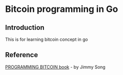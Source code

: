 # Bitcoin programming in Go

## Introduction
This is for learning bitcoin concept in go

## Reference
[PROGRAMMING BITCOIN book](https://programmingbitcoin.com/) - by Jimmy Song